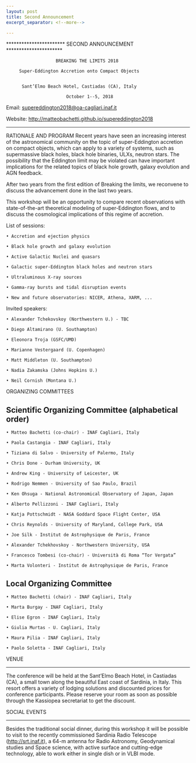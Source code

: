 ```yaml
---
layout: post
title: Second Announcement
excerpt_separator: <!--more-->

---
```


*********************** SECOND ANNOUNCEMENT **********************

                       BREAKING THE LIMITS 2018

         Super-Eddington Accretion onto Compact Objects


          Sant’Elmo Beach Hotel, Castiadas (CA), Italy

                 	       October 1--5, 2018

Email: supereddington2018@oa-cagliari.inaf.it

Website: http://matteobachetti.github.io/supereddington2018

*****************************************************************
RATIONALE AND PROGRAM
Recent years have seen an increasing interest of the astronomical community on the topic of super-Eddington accretion on compact objects, which can apply to a variety of systems, such as supermassive black holes, black hole binaries, ULXs, neutron stars. The possibility that the Eddington limit may be violated can have important implications for the related topics of black hole growth, galaxy evolution and AGN feedback.


After two years from the first edition of Breaking the limits, we reconvene to discuss the advancement done in the last two years.


This workshop will be an opportunity to compare recent observations with state-of-the-art theoretical modeling of super-Eddington flows, and to discuss the cosmological implications of this regime of accretion.


List of sessions:

    • Accretion and ejection physics

    • Black hole growth and galaxy evolution

    • Active Galactic Nuclei and quasars

    • Galactic super-Eddington black holes and neutron stars

    • Ultraluminous X-ray sources

    • Gamma-ray bursts and tidal disruption events

    • New and future observatories: NICER, Athena, XARM, ...
    
Invited speakers:

    • Alexander Tchekovskoy (Northwestern U.) - TBC

    • Diego Altamirano (U. Southampton)

    • Eleonora Troja (GSFC/UMD)

    • Marianne Vestergaard (U. Copenhagen)

    • Matt Middleton (U. Southampton)

    • Nadia Zakamska (Johns Hopkins U.)

    • Neil Cornish (Montana U.)
    
ORGANIZING COMMITTEES

## Scientific Organizing Committee (alphabetical order)


    • Matteo Bachetti (co-chair) - INAF Cagliari, Italy

    • Paola Castangia - INAF Cagliari, Italy

    • Tiziana di Salvo - University of Palermo, Italy

    • Chris Done - Durham University, UK

    • Andrew King - University of Leicester, UK

    • Rodrigo Nemmen - University of Sao Paulo, Brazil

    • Ken Ohsuga - National Astronomical Observatory of Japan, Japan

    • Alberto Pellizzoni - INAF Cagliari, Italy

    • Katja Pottschmidt - NASA Goddard Space Flight Center, USA

    • Chris Reynolds - University of Maryland, College Park, USA

    • Joe Silk - Institut de Astrophysique de Paris, France

    • Alexander Tchekhovskoy - Northwestern University, USA

    • Francesco Tombesi (co-chair) - Università di Roma “Tor Vergata”

    • Marta Volonteri - Institut de Astrophysique de Paris, France


## Local Organizing Committee

    • Matteo Bachetti (chair) - INAF Cagliari, Italy

    • Marta Burgay - INAF Cagliari, Italy

    • Elise Egron - INAF Cagliari, Italy

    • Giulia Murtas - U. Cagliari, Italy

    • Maura Pilia - INAF Cagliari, Italy

    • Paolo Soletta - INAF Cagliari, Italy

VENUE

-----


The conference will be held at the Sant’Elmo Beach Hotel, in Castiadas (CA), a small town along the beautiful East coast of Sardinia, in Italy. This resort offers a variety of lodging solutions and discounted prices for conference participants. Please reserve your room as soon as possible through the Kassiopea secretariat to get the discount.



SOCIAL EVENTS

-------------


Besides the traditional social dinner, during this workshop it will be possible to visit to the recently commissioned Sardinia Radio Telescope (http://srt.inaf.it), a 64-m antenna for Radio Astronomy, Geodynamical studies and Space science, with active surface and cutting-edge technology, able to work either in single dish or in VLBI mode.

